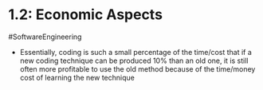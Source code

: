 # 1.2: Economic Aspects
#SoftwareEngineering 
- Essentially, coding is such a small percentage of the time/cost that if a new coding technique can be produced 10% than an old one, it is still often more profitable to use the old method because of the time/money cost of learning the new technique